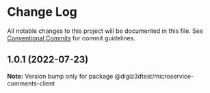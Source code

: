 # Change Log

All notable changes to this project will be documented in this file.
See [Conventional Commits](https://conventionalcommits.org) for commit guidelines.

## 1.0.1 (2022-07-23)

**Note:** Version bump only for package @digiz3dtest/microservice-comments-client
